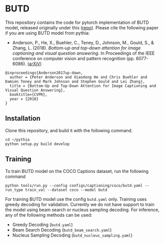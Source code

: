 # BUTD

This repository contains the code for pytorch implementation of BUTD model, released originally under this ([repo](https://github.com/peteanderson80/bottom-up-attention)). Please cite the following paper if you are using BUTD model from pythia:

* Anderson, P., He, X., Buehler, C., Teney, D., Johnson, M., Gould, S., & Zhang, L. (2018). *Bottom-up and top-down attention for image captioning and visual question answering*. In Proceedings of the IEEE conference on computer vision and pattern recognition (pp. 6077-6086). ([arXiV](https://arxiv.org/abs/1707.07998))
```
@inproceedings{Anderson2017up-down,
  author = {Peter Anderson and Xiaodong He and Chris Buehler and Damien Teney and Mark Johnson and Stephen Gould and Lei Zhang},
  title = {Bottom-Up and Top-Down Attention for Image Captioning and Visual Question Answering},
  booktitle={CVPR},
  year = {2018}
}
```

## Installation

Clone this repository, and build it with the following command.
```
cd ~/pythia
python setup.py build develop
```

## Training
To train BUTD model on the COCO Captions dataset, run the following command
```
python tools/run.py --config configs/captioning/coco/butd.yaml --run_type train_val --dataset coco --model butd
```

For training BUTD model use the config `butd.yaml` only. Training uses greedy decoding for validation. Currently we do not have support to train the model using beam search or nucleus sampling decoding. For inference, any of the following methods can be used:

- Greedy Decoding (`butd.yaml`)
- Beam Search Decoding (`butd_beam_search.yaml`)
- Nucleus Sampling Decoding (`butd_nucleus_sampling.yaml`)
